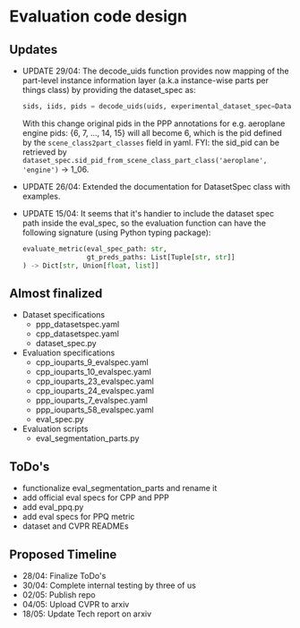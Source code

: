 # Evaluation code design

## Updates
 - UPDATE 29/04: The decode_uids function provides now mapping of the part-level instance information layer (a.k.a instance-wise parts per things class) by providing the dataset_spec as:
   ```python
   sids, iids, pids = decode_uids(uids, experimental_dataset_spec=DatasetSpec(yaml_path))
   ```
   With this change original pids in the PPP annotations for e.g. aeroplane engine pids: {6, 7, ..., 14, 15} will all become 6, which is the pid defined by the `scene_class2part_classes` field in yaml. FYI: the sid_pid can be retrieved by `dataset_spec.sid_pid_from_scene_class_part_class('aeroplane', 'engine')` → 1_06.
 - UPDATE 26/04: Extended the documentation for DatasetSpec class with examples.
 - UPDATE 15/04: It seems that it's handier to include the dataset spec path inside the eval_spec, so the evaluation function can have the following signature (using Python typing package):

   ```python
   evaluate_metric(eval_spec_path: str,
                   gt_preds_paths: List[Tuple[str, str]]
   ) -> Dict[str, Union[float, list]]
   ```

## Almost finalized
 - Dataset specifications
   - ppp_datasetspec.yaml
   - cpp_datasetspec.yaml
   - dataset_spec.py
 - Evaluation specifications
   - cpp_iouparts_9_evalspec.yaml
   - cpp_iouparts_10_evalspec.yaml
   - cpp_iouparts_23_evalspec.yaml
   - cpp_iouparts_24_evalspec.yaml
   - ppp_iouparts_7_evalspec.yaml
   - ppp_iouparts_58_evalspec.yaml
   - eval_spec.py
 - Evaluation scripts
   - eval_segmentation_parts.py

## ToDo's
 - functionalize eval_segmentation_parts and rename it
 - add official eval specs for CPP and PPP
 - add eval_ppq.py
 - add eval specs for PPQ metric
 - dataset and CVPR READMEs

## Proposed Timeline
 - 28/04: Finalize ToDo's
 - 30/04: Complete internal testing by three of us
 - 02/05: Publish repo
 - 04/05: Upload CVPR to arxiv
 - 18/05: Update Tech report on arxiv
